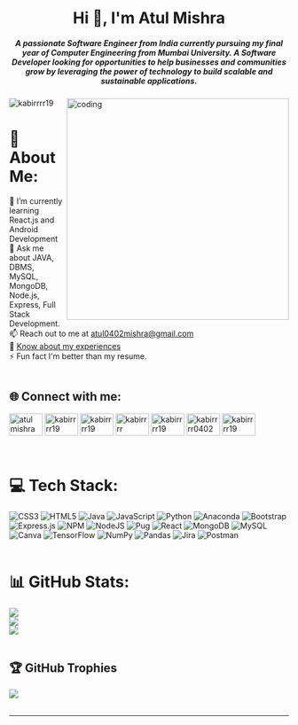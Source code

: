 <h1 align="center">Hi 👋, I'm Atul Mishra</h1>
<h5 align="center">A passionate Software Engineer from India currently pursuing my final year of Computer Engineering from Mumbai University. A Software Developer looking for opportunities to help businesses and communities grow by leveraging the power of technology to build scalable and sustainable applications.</h5>

<img align="right" alt="coding" width="400" src="https://media3.giphy.com/media/qgQUggAC3Pfv687qPC/giphy.gif?cid=ecf05e47rimlesnriwuwxrm53h7syfe760dfbe5xywi8cd7f&rid=giphy.gif&ct=g">

<p align="left"> <img src="https://komarev.com/ghpvc/?username=kabirrrr19&label=Profile%20views&color=0e75b6&style=flat" alt="kabirrrr19" /> </p>

# 💫 About Me:
🌱 I’m currently learning React.js and Android Development<br>
💬 Ask me about JAVA, DBMS, MySQL, MongoDB, Node.js, Express, Full Stack Development.<br>
📫 Reach out to me at atul0402mishra@gmail.com<br>
📄 <a href="https://drive.google.com/file/d/1_CvjOrUE6DD85ZrCZbSsUEranL35MmRE/view?usp=share_link" target="blank">Know about my experiences</a><br>
⚡ Fun fact I'm better than my resume.
<br><br>

## 🌐 Connect with me:
<p align="left">
<a href="https://linkedin.com/in/atul mishra" target="blank"><img align="center" src="https://raw.githubusercontent.com/rahuldkjain/github-profile-readme-generator/master/src/images/icons/Social/linked-in-alt.svg" alt="atul mishra" height="40" width="60" /></a>
<a href="https://instagram.com/kabirrrr19" target="blank"><img align="center" src="https://raw.githubusercontent.com/rahuldkjain/github-profile-readme-generator/master/src/images/icons/Social/instagram.svg" alt="kabirrrr19" height="40" width="60" /></a>
<a href="https://www.leetcode.com/kabirrrr19" target="blank"><img align="center" src="https://raw.githubusercontent.com/rahuldkjain/github-profile-readme-generator/master/src/images/icons/Social/leet-code.svg" alt="kabirrrr19" height="40" width="60" /></a>
<a href="https://www.codechef.com/users/kabirrrr" target="blank"><img align="center" src="https://cdn.jsdelivr.net/npm/simple-icons@3.1.0/icons/codechef.svg" alt="kabirrrr" height="40" width="60" /></a>
<a href="https://codeforces.com/profile/kabirrrr19" target="blank"><img align="center" src="https://raw.githubusercontent.com/rahuldkjain/github-profile-readme-generator/master/src/images/icons/Social/codeforces.svg" alt="kabirrrr19" height="40" width="60" padding="40"/></a>
<a href="https://auth.geeksforgeeks.org/user/kabirrrr0402" target="blank"><img align="center" src="https://raw.githubusercontent.com/rahuldkjain/github-profile-readme-generator/master/src/images/icons/Social/geeks-for-geeks.svg" alt="kabirrrr0402" height="40" width="60" padding="40" /></a>
<a href="https://codepen.io/kabirrrr19" target="blank"><img align="center" src="https://raw.githubusercontent.com/rahuldkjain/github-profile-readme-generator/master/src/images/icons/Social/codepen.svg" alt="kabirrrr19" height="40" width="60" padding="40"/></a>
</p>
<br>

# 💻 Tech Stack:
![CSS3](https://img.shields.io/badge/css3-%231572B6.svg?style=for-the-badge&logo=css3&logoColor=white) ![HTML5](https://img.shields.io/badge/html5-%23E34F26.svg?style=for-the-badge&logo=html5&logoColor=white) ![Java](https://img.shields.io/badge/java-%23ED8B00.svg?style=for-the-badge&logo=java&logoColor=white) ![JavaScript](https://img.shields.io/badge/javascript-%23323330.svg?style=for-the-badge&logo=javascript&logoColor=%23F7DF1E) ![Python](https://img.shields.io/badge/python-3670A0?style=for-the-badge&logo=python&logoColor=ffdd54) ![Anaconda](https://img.shields.io/badge/Anaconda-%2344A833.svg?style=for-the-badge&logo=anaconda&logoColor=white) ![Bootstrap](https://img.shields.io/badge/bootstrap-%23563D7C.svg?style=for-the-badge&logo=bootstrap&logoColor=white) ![Express.js](https://img.shields.io/badge/express.js-%23404d59.svg?style=for-the-badge&logo=express&logoColor=%2361DAFB) ![NPM](https://img.shields.io/badge/NPM-%23000000.svg?style=for-the-badge&logo=npm&logoColor=white) ![NodeJS](https://img.shields.io/badge/node.js-6DA55F?style=for-the-badge&logo=node.js&logoColor=white) ![Pug](https://img.shields.io/badge/Pug-FFF?style=for-the-badge&logo=pug&logoColor=A86454) ![React](https://img.shields.io/badge/react-%2320232a.svg?style=for-the-badge&logo=react&logoColor=%2361DAFB) ![MongoDB](https://img.shields.io/badge/MongoDB-%234ea94b.svg?style=for-the-badge&logo=mongodb&logoColor=white) ![MySQL](https://img.shields.io/badge/mysql-%2300f.svg?style=for-the-badge&logo=mysql&logoColor=white) ![Canva](https://img.shields.io/badge/Canva-%2300C4CC.svg?style=for-the-badge&logo=Canva&logoColor=white) ![TensorFlow](https://img.shields.io/badge/TensorFlow-%23FF6F00.svg?style=for-the-badge&logo=TensorFlow&logoColor=white) ![NumPy](https://img.shields.io/badge/numpy-%23013243.svg?style=for-the-badge&logo=numpy&logoColor=white) ![Pandas](https://img.shields.io/badge/pandas-%23150458.svg?style=for-the-badge&logo=pandas&logoColor=white) ![Jira](https://img.shields.io/badge/jira-%230A0FFF.svg?style=for-the-badge&logo=jira&logoColor=white) ![Postman](https://img.shields.io/badge/Postman-FF6C37?style=for-the-badge&logo=postman&logoColor=white)
<br><br>

# 📊 GitHub Stats:
![](https://github-readme-stats.vercel.app/api/top-langs/?username=kabirrrr19&theme=gotham&hide_border=false&include_all_commits=false&count_private=false&layout=compact) <br>
![](https://github-readme-stats.vercel.app/api?username=kabirrrr19&theme=gotham&hide_border=false&include_all_commits=false&count_private=false)<br>
![](https://github-readme-streak-stats.herokuapp.com/?user=kabirrrr19&theme=gotham&hide_border=false)
<br><br>


## 🏆 GitHub Trophies
![](https://github-profile-trophy.vercel.app/?username=kabirrrr19&theme=darkhub&no-frame=false&no-bg=true&margin-w=15&margin-h=15)
<br><br>


<!-- ![](https://api.visitorbadge.io/api/VisitorHit?user=kabirrrr19&repo=github-visitors-badge&countColor=%237B1E7A) -->


<!-- [![Ashutosh's github activity graph](https://activity-graph.herokuapp.com/graph?username=ashutosh00710&bg_color=fffff0&color=708090&line=24292e&point=24292e&area=true&hide_border=true)](https://github.com/ashutosh00710/github-readme-activity-graph) -->


<!-- ### ✍️ Random Dev Quote
![](https://quotes-github-readme.vercel.app/api?type=horizontal&theme=tokyonight)
<br><br>

### 😂 Random Dev Meme
<img src="https://random-memer.herokuapp.com/" width="512px"/> -->

---
<!-- [![](https://visitcount.itsvg.in/api?id=kabirrrr19&icon=0&color=6)](https://visitcount.itsvg.in) -->

<!-- Proudly created with GPRM ( https://gprm.itsvg.in ) -->
